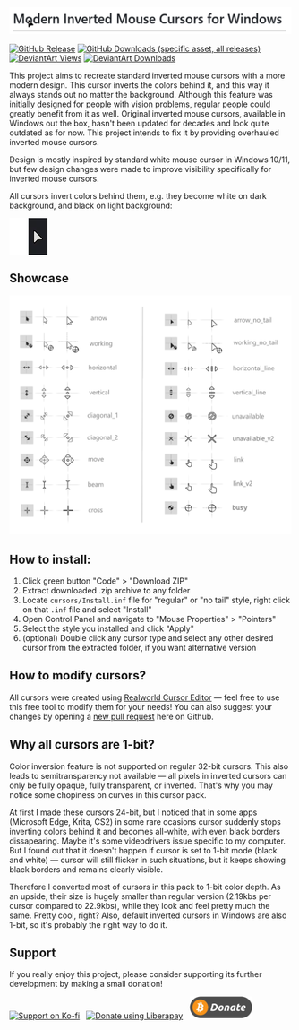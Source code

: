 <img alt="Modern Inverted Mouse Cursors for Windows" src="./screenshots/title.png" />

[![GitHub Release](https://img.shields.io/github/v/release/emvaized/modern_inverted_mouse_cursors?&label=latest+release)](https://github.com/emvaized/modern_inverted_mouse_cursors/releases)
[![GitHub Downloads (specific asset, all releases)](https://img.shields.io/github/downloads/emvaized/modern_inverted_mouse_cursors/total?label=downloads&logo=github)](https://github.com/emvaized/modern_inverted_mouse_cursors/releases)
[![DeviantArt Views](https://img.shields.io/badge/dynamic/json?url=https%3A%2F%2Fbackend.deviantart.com%2Foembed%3Furl%3Dhttps%3A%2F%2Fwww.deviantart.com%2Femvaized%2Fart%2FModern-Inverted-Mouse-Cursors-for-Windows-10-11-1016675934&query=%24.community.statistics._attributes.views&logo=DeviantArt&logoColor=00e59b&label=views&labelColor=black&color=grey)](https://www.deviantart.com/emvaized/art/Modern-Inverted-Mouse-Cursors-for-Windows-10-11-1016675934)
[![DeviantArt Downloads](https://img.shields.io/badge/dynamic/json?url=https%3A%2F%2Fbackend.deviantart.com%2Foembed%3Furl%3Dhttps%3A%2F%2Fwww.deviantart.com%2Femvaized%2Fart%2FModern-Inverted-Mouse-Cursors-for-Windows-10-11-1016675934&query=%24.community.statistics._attributes.downloads&label=downloads&logo=DeviantArt&logoColor=00e59b&labelColor=black&color=grey)](https://www.deviantart.com/emvaized/art/Modern-Inverted-Mouse-Cursors-for-Windows-10-11-1016675934)

<!-- [![DeviantArt](https://img.shields.io/badge/DeviantArt-grey?logo=deviantart&logoColor=green&labelColor=black)](https://www.deviantart.com/emvaized/art/Modern-Inverted-Mouse-Cursors-for-Windows-10-11-1016675934) -->


This project aims to recreate standard inverted mouse cursors with a more modern design. This cursor inverts the colors behind it, and this way it always stands out no matter the background. Although this feature was initially designed for people with vision problems, regular people could greatly benefit from it as well. Original inverted mouse cursors, available in Windows out the box, hasn't been updated for decades and look quite outdated as for now. This project intends to fix it by providing overhauled inverted mouse cursors. 

Design is mostly inspired by standard white mouse cursor in Windows 10/11, but few design changes were made to improve visibility specifically for inverted mouse cursors.

All cursors invert colors behind them, e.g. they become white on dark background, and black on light background: &nbsp;

<img src="./screenshots/illustration_of_inversion.gif" align="top"/>

## Showcase
<img src="./screenshots/all_cursors_no_title.png" />

## How to install: 
1. Click green button "Code" > "Download ZIP"
2. Extract downloaded .zip archive to any folder
3. Locate `cursors/Install.inf` file for "regular" or "no tail" style, right click on that `.inf` file and select "Install"
3. Open Control Panel and navigate to "Mouse Properties" > "Pointers"
4. Select the style you installed and click "Apply"
5. (optional) Double click any cursor type and select any other desired cursor from the extracted folder, if you want alternative version

## How to modify cursors? 
All cursors were created using [Realworld Cursor Editor](http://www.rw-designer.com/cursor-maker) — feel free to use this free tool to modify them for your needs! You can also suggest your changes by opening a [new pull request](https://github.com/emvaized/modern_inverted_mouse_cursors/compare) here on Github.

## Why all cursors are 1-bit?
Color inversion feature is not supported on regular 32-bit cursors. This also leads to semitransparency not available — all pixels in inverted cursors can only be fully opaque, fully transparent, or inverted. That's why you may notice some chopiness on curves in this cursor pack.

At first I made these cursors 24-bit, but I noticed that in some apps (Microsoft Edge, Krita, CS2) in some rare ocasions cursor suddenly stops inverting colors behind it and becomes all-white, with even black borders dissapearing. Maybe it's some videodrivers issue specific to my computer. But I found out that it doesn't happen if cursor is set to 1-bit mode (black and white) — cursor will still flicker in such situations, but it keeps showing black borders and remains clearly visible. 

Therefore I converted most of cursors in this pack to 1-bit color depth. As an upside, their size is hugely smaller than regular version (2.19kbs per cursor compared to 22.9kbs), while they look and feel pretty much the same. Pretty cool, right? Also, default inverted cursors in Windows are also 1-bit, so it's probably the right way to do it. 


## Support
If you really enjoy this project, please consider supporting its further development by making a small donation! 

<a href="https://ko-fi.com/emvaized"><img src="https://cdn.prod.website-files.com/5c14e387dab576fe667689cf/64f1a9ddd0246590df69ea0b_kofi_long_button_red%25402x-p-800.png" alt="Support on Ko-fi" height="40"></a> &nbsp; <a href="https://liberapay.com/emvaized/donate"><img alt="Donate using Liberapay" src="https://liberapay.com/assets/widgets/donate.svg" height="40"></a> &nbsp; <a href="https://emvaized.github.io/donate/bitcoin/"><img src="https://github.com/emvaized/emvaized.github.io/blob/main/donate/bitcoin/assets/bitcoin-donate-button.png?raw=true" alt="Donate Bitcoin" height="40" /></a>
